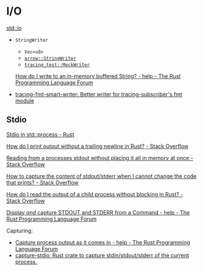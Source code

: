 # I/O
[std::io](https://doc.rust-lang.org/nightly/std/io/index.html)

- `StringWriter`
  - `Vec<u8>`
  - [`arrow::StringWriter`](https://github.com/apache/arrow-rs/blob/1fa7afdb84857e10b8749be01b8fb3fae09baf93/arrow/src/util/string_writer.rs)
  - [`tracing_test::MockWriter`](https://github.com/dbrgn/tracing-test/blob/0ed1c1ca42f0224a75070a7d7425ec1a2270dfd0/tracing-test/src/subscriber.rs)

  [How do I write to an in-memory buffered String? - help - The Rust Programming Language Forum](https://users.rust-lang.org/t/how-do-i-write-to-an-in-memory-buffered-string/45035)

- [tracing-fmt-smart-writer: Better writer for tracing-subscriber's fmt module](https://github.com/DoumanAsh/tracing-fmt-smart-writer)

## Stdio
[Stdio in std::process - Rust](https://doc.rust-lang.org/std/process/struct.Stdio.html)

[How do I print output without a trailing newline in Rust? - Stack Overflow](https://stackoverflow.com/questions/37531903/how-do-i-print-output-without-a-trailing-newline-in-rust)

[Reading from a processes stdout without placing it all in memory at once - Stack Overflow](https://stackoverflow.com/questions/32012986/reading-from-a-processes-stdout-without-placing-it-all-in-memory-at-once)

[How to capture the content of stdout/stderr when I cannot change the code that prints? - Stack Overflow](https://stackoverflow.com/questions/72185130/how-to-capture-the-content-of-stdout-stderr-when-i-cannot-change-the-code-that-p)

[How do I read the output of a child process without blocking in Rust? - Stack Overflow](https://stackoverflow.com/questions/34611742/how-do-i-read-the-output-of-a-child-process-without-blocking-in-rust)

[Display *and* capture STDOUT and STDERR from a Command - help - The Rust Programming Language Forum](https://users.rust-lang.org/t/display-and-capture-stdout-and-stderr-from-a-command/81296)

Capturing:
- [Capture process output as it comes in - help - The Rust Programming Language Forum](https://users.rust-lang.org/t/capture-process-output-as-it-comes-in/83787)
- [capture-stdio: Rust crate to capture stdin/stdout/stderr of the current process.](https://github.com/jiegec/capture-stdio)